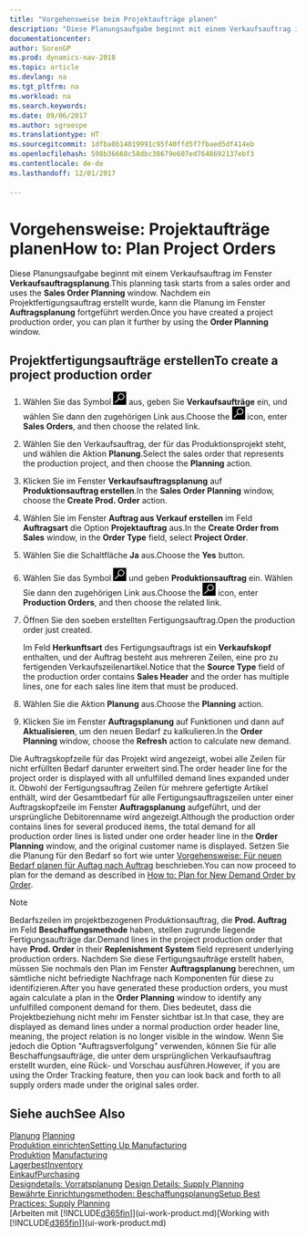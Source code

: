 ```yaml
---
title: "Vorgehensweise beim Projektaufträge planen"
description: "Diese Planungsaufgabe beginnt mit einem Verkaufsauftrag im Fenster  **Verkaufsauftragsplanung**. Nachdem ein Projektfertigungsauftrag erstellt wurde, kann die Planung im Fenster **Auftragsplanung** fortgeführt werden."
documentationcenter: 
author: SorenGP
ms.prod: dynamics-nav-2018
ms.topic: article
ms.devlang: na
ms.tgt_pltfrm: na
ms.workload: na
ms.search.keywords: 
ms.date: 09/06/2017
ms.author: sgroespe
ms.translationtype: HT
ms.sourcegitcommit: 1dfba8b14019991c95f40ffd5f7fbaed5df414eb
ms.openlocfilehash: 598b36668c58dbc38679e607ed7648692137ebf3
ms.contentlocale: de-de
ms.lasthandoff: 12/01/2017

---
```

# <a name="how-to-plan-project-orders"></a><span data-ttu-id="5f416-104">Vorgehensweise: Projektaufträge planen</span><span class="sxs-lookup"><span data-stu-id="5f416-104">How to: Plan Project Orders</span></span>
<span data-ttu-id="5f416-105">Diese Planungsaufgabe beginnt mit einem Verkaufsauftrag im Fenster **Verkaufsauftragsplanung**.</span><span class="sxs-lookup"><span data-stu-id="5f416-105">This planning task starts from a sales order and uses the **Sales Order Planning** window.</span></span> <span data-ttu-id="5f416-106">Nachdem ein Projektfertigungsauftrag erstellt wurde, kann die Planung im Fenster **Auftragsplanung** fortgeführt werden.</span><span class="sxs-lookup"><span data-stu-id="5f416-106">Once you have created a project production order, you can plan it further by using the **Order Planning** window.</span></span>  

## <a name="to-create-a-project-production-order"></a><span data-ttu-id="5f416-107">Projektfertigungsaufträge erstellen</span><span class="sxs-lookup"><span data-stu-id="5f416-107">To create a project production order</span></span>  

1.  <span data-ttu-id="5f416-108">Wählen Sie das Symbol ![Nach Seite oder Bericht suchen](media/ui-search/search_small.png "Nach Seite oder Bericht suchen") aus, geben Sie **Verkaufsaufträge** ein, und wählen Sie dann den zugehörigen Link aus.</span><span class="sxs-lookup"><span data-stu-id="5f416-108">Choose the ![Search for Page or Report](media/ui-search/search_small.png "Search for Page or Report icon") icon, enter **Sales Orders**, and then choose the related link.</span></span>  
2.  <span data-ttu-id="5f416-109">Wählen Sie den Verkaufsauftrag, der für das Produktionsprojekt steht, und wählen die Aktion **Planung**.</span><span class="sxs-lookup"><span data-stu-id="5f416-109">Select the sales order that represents the production project, and then choose the **Planning** action.</span></span>  
4.  <span data-ttu-id="5f416-110">Klicken Sie im Fenster  **Verkaufsauftragsplanung** auf  **Produktionsauftrag erstellen**.</span><span class="sxs-lookup"><span data-stu-id="5f416-110">In the **Sales Order Planning** window, choose  the **Create Prod. Order** action.</span></span>  
5.  <span data-ttu-id="5f416-111">Wählen Sie im Fenster **Auftrag aus Verkauf erstellen** im Feld **Auftragsart** die Option **Projektauftrag** aus.</span><span class="sxs-lookup"><span data-stu-id="5f416-111">In the **Create Order from Sales** window, in the **Order Type** field, select **Project Order**.</span></span>  
6.  <span data-ttu-id="5f416-112">Wählen Sie die Schaltfläche **Ja** aus.</span><span class="sxs-lookup"><span data-stu-id="5f416-112">Choose the **Yes** button.</span></span>  
7.  <span data-ttu-id="5f416-113">Wählen Sie das Symbol ![Nach Seite oder Bericht suchen](media/ui-search/search_small.png "Nach Seite oder Bericht suchen") und geben **Produktionsauftrag** ein. Wählen Sie dann den zugehörigen Link aus.</span><span class="sxs-lookup"><span data-stu-id="5f416-113">Choose the ![Search for Page or Report](media/ui-search/search_small.png "Search for Page or Report icon") icon, enter **Production Orders**, and then choose the related link.</span></span>
8. <span data-ttu-id="5f416-114">Öffnen Sie den soeben erstellten Fertigungsauftrag.</span><span class="sxs-lookup"><span data-stu-id="5f416-114">Open the production order just created.</span></span>  

    <span data-ttu-id="5f416-115">Im Feld **Herkunftsart** des Fertigungsauftrags ist ein **Verkaufskopf** enthalten, und der Auftrag besteht aus mehreren Zeilen, eine pro zu fertigenden Verkaufszeilenartikel.</span><span class="sxs-lookup"><span data-stu-id="5f416-115">Notice that the **Source Type** field of the production order contains **Sales Header** and the order has multiple lines, one for each sales line item that must be produced.</span></span>  
9. <span data-ttu-id="5f416-116">Wählen Sie die Aktion **Planung** aus.</span><span class="sxs-lookup"><span data-stu-id="5f416-116">Choose the **Planning** action.</span></span>
10. <span data-ttu-id="5f416-117">Klicken Sie im Fenster **Auftragsplanung** auf Funktionen und dann auf **Aktualisieren**, um den neuen Bedarf zu kalkulieren.</span><span class="sxs-lookup"><span data-stu-id="5f416-117">In the **Order Planning** window, choose the **Refresh** action to calculate new demand.</span></span>  

<span data-ttu-id="5f416-118">Die Auftragskopfzeile für das Projekt wird angezeigt, wobei alle Zeilen für nicht erfüllten Bedarf darunter erweitert sind.</span><span class="sxs-lookup"><span data-stu-id="5f416-118">The order header line for the project order is displayed with all unfulfilled demand lines expanded under it.</span></span> <span data-ttu-id="5f416-119">Obwohl der Fertigungsauftrag Zeilen für mehrere gefertigte Artikel enthält, wird der Gesamtbedarf für alle Fertigungsauftragszeilen unter einer Auftragskopfzeile im Fenster **Auftragsplanung** aufgeführt, und der ursprüngliche Debitorenname wird angezeigt.</span><span class="sxs-lookup"><span data-stu-id="5f416-119">Although the production order contains lines for several produced items, the total demand for all production order lines is listed under one order header line in the **Order Planning** window, and the original customer name is displayed.</span></span> <span data-ttu-id="5f416-120">Setzen Sie die Planung für den Bedarf so fort wie unter [Vorgehensweise: Für neuen Bedarf planen für Auftag nach Auftrag](production-how-to-plan-for-new-demand.md) beschrieben.</span><span class="sxs-lookup"><span data-stu-id="5f416-120">You can now proceed to plan for the demand as described in [How to: Plan for New Demand Order by Order](production-how-to-plan-for-new-demand.md).</span></span>  

> [!NOTE]  
>  <span data-ttu-id="5f416-121">Bedarfszeilen im projektbezogenen Produktionsauftrag, die **Prod. Auftrag** im Feld **Beschaffungsmethode** haben, stellen zugrunde liegende Fertigungsaufträge dar.</span><span class="sxs-lookup"><span data-stu-id="5f416-121">Demand lines in the project production order that have **Prod. Order** in their **Replenishment System** field represent underlying production orders.</span></span> <span data-ttu-id="5f416-122">Nachdem Sie diese Fertigungsaufträge erstellt haben, müssen Sie nochmals den Plan im Fenster **Auftragsplanung** berechnen, um sämtliche nicht befriedigte Nachfrage nach Komponenten für diese zu identifizieren.</span><span class="sxs-lookup"><span data-stu-id="5f416-122">After you have generated these production orders, you must again calculate a plan in the **Order Planning** window to identify any unfulfilled component demand for them.</span></span> <span data-ttu-id="5f416-123">Dies bedeutet, dass die Projektbeziehung nicht mehr im Fenster sichtbar ist.</span><span class="sxs-lookup"><span data-stu-id="5f416-123">In that case, they are displayed as demand lines under a normal production order header line, meaning, the project relation is no longer visible in the window.</span></span> <span data-ttu-id="5f416-124">Wenn Sie jedoch die Option "Auftragsverfolgung" verwenden, können Sie für alle Beschaffungsaufträge, die unter dem ursprünglichen Verkaufsauftrag erstellt wurden, eine Rück- und Vorschau ausführen.</span><span class="sxs-lookup"><span data-stu-id="5f416-124">However, if you are using the Order Tracking feature, then you can look back and forth to all supply orders made under the original sales order.</span></span>  

## <a name="see-also"></a><span data-ttu-id="5f416-125">Siehe auch</span><span class="sxs-lookup"><span data-stu-id="5f416-125">See Also</span></span>
<span data-ttu-id="5f416-126">[Planung](production-planning.md) </span><span class="sxs-lookup"><span data-stu-id="5f416-126">[Planning](production-planning.md) </span></span>  
[<span data-ttu-id="5f416-127">Produktion einrichten</span><span class="sxs-lookup"><span data-stu-id="5f416-127">Setting Up Manufacturing</span></span>](production-configure-production-processes.md)  
<span data-ttu-id="5f416-128">[Produktion](production-manage-manufacturing.md)  </span><span class="sxs-lookup"><span data-stu-id="5f416-128">[Manufacturing](production-manage-manufacturing.md)  </span></span>  
[<span data-ttu-id="5f416-129">Lagerbest</span><span class="sxs-lookup"><span data-stu-id="5f416-129">Inventory</span></span>](inventory-manage-inventory.md)  
[<span data-ttu-id="5f416-130">Einkauf</span><span class="sxs-lookup"><span data-stu-id="5f416-130">Purchasing</span></span>](purchasing-manage-purchasing.md)  
<span data-ttu-id="5f416-131">[Designdetails: Vorratsplanung](design-details-supply-planning.md) </span><span class="sxs-lookup"><span data-stu-id="5f416-131">[Design Details: Supply Planning](design-details-supply-planning.md) </span></span>  
[<span data-ttu-id="5f416-132">Bewährte Einrichtungsmethoden: Beschaffungsplanung</span><span class="sxs-lookup"><span data-stu-id="5f416-132">Setup Best Practices: Supply Planning</span></span>](setup-best-practices-supply-planning.md)  
<span data-ttu-id="5f416-133">[Arbeiten mit [!INCLUDE[d365fin](includes/d365fin_md.md)]](ui-work-product.md)</span><span class="sxs-lookup"><span data-stu-id="5f416-133">[Working with [!INCLUDE[d365fin](includes/d365fin_md.md)]](ui-work-product.md)</span></span>

